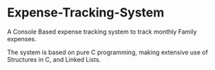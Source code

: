 # Expense-Tracking-System
A Console Based expense tracking system to track monthly Family expenses.

The system is based on pure C programming, making extensive use of Structures in C, and Linked Lists.


